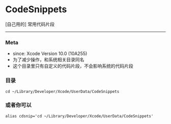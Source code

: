 # CodeSnippets
[自己用的] 常用代码片段

------
### Meta
- since: Xcode Version 10.0 (10A255)
- 为了减少操作，和系统相关目录同名
- 这个目录里只有自定义的代码片段，不会影响系统的代码片段

### 目录
```
cd ~/Library/Developer/Xcode/UserData/CodeSnippets
```

### 或者你可以
```
alias cdsnip='cd ~/Library/Developer/Xcode/UserData/CodeSnippets'
```